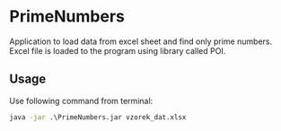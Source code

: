 # PrimeNumbers
Application to load data from excel sheet and find only prime numbers.
Excel file is loaded to the program using library called POI.

## Usage

Use following command from terminal:
```cmd
java -jar .\PrimeNumbers.jar vzorek_dat.xlsx
```
